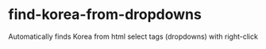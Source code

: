 # find-korea-from-dropdowns
Automatically finds Korea from html select tags (dropdowns) with right-click
